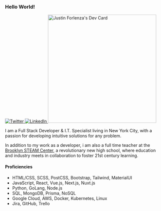 ### Hello World!

<div align="left">
  <a href="https://twitter.com/JustinForNYC"  target="_blank">
    <img
      src="https://img.shields.io/twitter/follow/JustinForNYC?label=Twitter&logo=twitter&style=flat-square&color=1da1f2&logoColor=ffffff"
      alt="Twitter"
    />
  </a>
  <a href="www.linkedin.com/in/justinforlenza" target="_blank">
    <img
      src="https://img.shields.io/static/v1?logo=linkedin&style=flat-square&color=0072b1&label=LinkedIn&message=%E2%98%86"
      alt="LinkedIn"
    />
  </a>

  <a href="https://app.daily.dev/justinforlenza">
    <img src="https://api.daily.dev/devcards/v2/5fbeb3565c544378b193a71b9cbc5fbe.png?r=2id&type=default" width="356" alt="Justin Forlenza's Dev Card"/>
  </a>
</div>

I am a Full Stack Developer & I.T. Specialist living in New York City, with a passion for developing intuitive solutions for any problem.

In addition to my work as a developer, i am also a full time teacher at the [Brooklyn STEAM Center](https://www.brooklynsteamcenter.org), a revolutionary new high school, where education and industry meets in collaboration to foster 21st century learning.


#### Proficiencies 
- HTML/CSS, SCSS, PostCSS, Bootstrap, Tailwind, MaterialUI
- JavaScript, React, Vue.js, Next.js, Nuxt.js
- Python, GoLang, Node.js
- SQL, MongoDB, Prisma, NoSQL
- Google Cloud, AWS, Docker, Kubernetes, Linux
- Jira, GitHub, Trello
